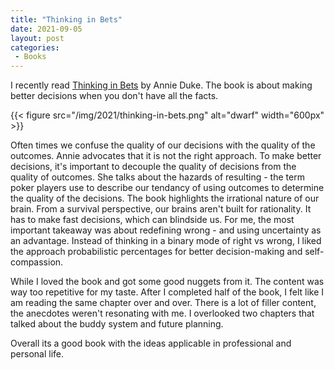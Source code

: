 ```yaml
---
title: "Thinking in Bets"
date: 2021-09-05
layout: post
categories:
 - Books
---
```


I recently read [Thinking in Bets](https://www.goodreads.com/en/book/show/35957157-thinking-in-bets) by Annie Duke. The book is about making better decisions when you don't have all the facts. 

{{< figure src="/img/2021/thinking-in-bets.png" alt="dwarf" width="600px" >}}

Often times we confuse the quality of our decisions with the quality of the outcomes. Annie advocates that it is not the right approach. To make better decisions, it's important to decouple the quality of decisions from the quality of outcomes. She talks about the hazards of resulting - the term poker players use to describe our tendancy of using outcomes to determine the quality of the decisions. The book highlights the irrational nature of our brain. From a survival perspective, our brains aren't built for rationality. It has to make fast decisions, which can blindside us. For me, the most important takeaway was about redefining wrong - and using uncertainty as an advantage. Instead of thinking in a binary mode of right vs wrong, I liked the approach probabilistic percentages for better decision-making and self-compassion. 

While I loved the book and got some good nuggets from it. The content was way too repetitive for my taste. After I completed half of the book, I felt like I am reading the same chapter over and over. There is a lot of filler content, the anecdotes weren't resonating with me.  I overlooked two chapters that talked about the buddy system and future planning. 

Overall its a good book with the ideas applicable in professional and personal life.
